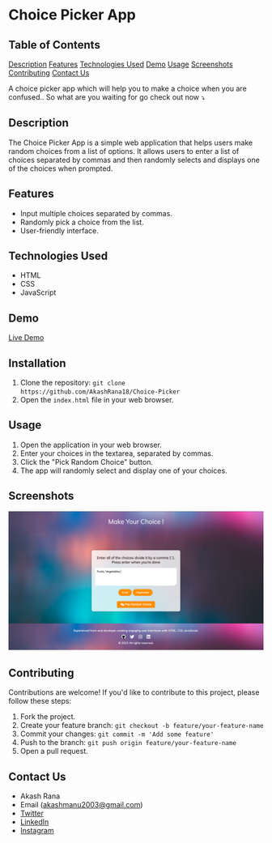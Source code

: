# Choice Picker App

## Table of Contents
[Description](#description)
[Features](#features)
[Technologies Used](#technologies-used)
[Demo](#demo)
[Usage](#usage)
[Screenshots](#screenshots)
[Contributing](#contributing)
[Contact Us](#contact-us)


A choice picker app which will help you to make a choice when you are confused.. So what are you waiting for go check out now ⤵️


## Description

The Choice Picker App is a simple web application that helps users make random choices from a list of options. It allows users to enter a list of choices separated by commas and then randomly selects and displays one of the choices when prompted.

## Features

- Input multiple choices separated by commas.
- Randomly pick a choice from the list.
- User-friendly interface.

## Technologies Used

- HTML
- CSS
- JavaScript

## Demo

[Live Demo](https://akashrana18.github.io/Choice-Picker)

## Installation

1. Clone the repository: `git clone https://github.com/AkashRana18/Choice-Picker`
2. Open the `index.html` file in your web browser.

## Usage

1. Open the application in your web browser.
2. Enter your choices in the textarea, separated by commas.
3. Click the "Pick Random Choice" button.
4. The app will randomly select and display one of your choices.

## Screenshots

![Screenshot 1](choice.png)


## Contributing

Contributions are welcome! If you'd like to contribute to this project, please follow these steps:

1. Fork the project.
2. Create your feature branch: `git checkout -b feature/your-feature-name`
3. Commit your changes: `git commit -m 'Add some feature'`
4. Push to the branch: `git push origin feature/your-feature-name`
5. Open a pull request.


## Contact Us

- Akash Rana
- Email (akashmanu2003@gmail.com)
- [Twitter](https://twitter.com/Akash08_18)
- [LinkedIn](https://www.linkedin.com/in/akashrana18)
- [Instagram](https://www.instagram.com/codewithakash/)


